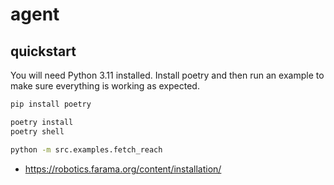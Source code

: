 # agent

## quickstart

You will need Python 3.11 installed.
Install poetry and then run an example to make sure everything is working as expected.

```bash
pip install poetry

poetry install
poetry shell

python -m src.examples.fetch_reach
```

- https://robotics.farama.org/content/installation/
